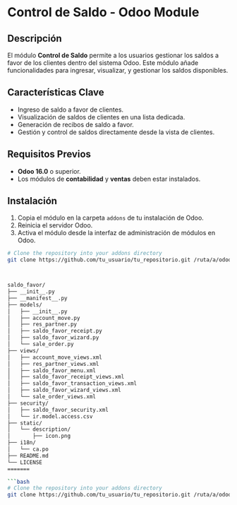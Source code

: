 # Control de Saldo - Odoo Module

## Descripción
El módulo **Control de Saldo** permite a los usuarios gestionar los saldos a favor de los clientes dentro del sistema Odoo. Este módulo añade funcionalidades para ingresar, visualizar, y gestionar los saldos disponibles.

## Características Clave
- Ingreso de saldo a favor de clientes.
- Visualización de saldos de clientes en una lista dedicada.
- Generación de recibos de saldo a favor.
- Gestión y control de saldos directamente desde la vista de clientes.

## Requisitos Previos
- **Odoo 16.0** o superior.
- Los módulos de **contabilidad** y **ventas** deben estar instalados.

## Instalación
1. Copia el módulo en la carpeta `addons` de tu instalación de Odoo.
2. Reinicia el servidor Odoo.
3. Activa el módulo desde la interfaz de administración de módulos en Odoo.

   
```bash
# Clone the repository into your addons directory
git clone https://github.com/tu_usuario/tu_repositorio.git /ruta/a/odoo/addons/saldo_favor



saldo_favor/
├── __init__.py
├── __manifest__.py
├── models/
│   ├── __init__.py
│   ├── account_move.py
│   ├── res_partner.py
│   ├── saldo_favor_receipt.py
│   ├── saldo_favor_wizard.py
│   └── sale_order.py
├── views/
│   ├── account_move_views.xml
│   ├── res_partner_views.xml
│   ├── saldo_favor_menu.xml
│   ├── saldo_favor_receipt_views.xml
│   ├── saldo_favor_transaction_views.xml
│   ├── saldo_favor_wizard_views.xml
│   └── sale_order_views.xml
├── security/
│   ├── saldo_favor_security.xml
│   └── ir.model.access.csv
├── static/
│   └── description/
│       ├── icon.png
├── i18n/
│   └── ca.po
├── README.md
└── LICENSE
=======

```bash
# Clone the repository into your addons directory
git clone https://github.com/tu_usuario/tu_repositorio.git /ruta/a/odoo/addons/saldo_favor

